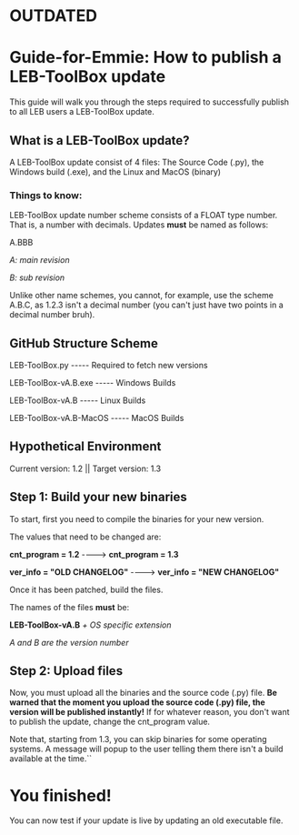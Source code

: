 # OUTDATED


# Guide-for-Emmie: How to publish a LEB-ToolBox update
This guide will walk you through the steps required to successfully publish to all LEB users a LEB-ToolBox update.


## What is a LEB-ToolBox update?
A LEB-ToolBox update consist of 4 files: The Source Code (.py), the Windows build (.exe), and the Linux and MacOS (binary)


### Things to know:
LEB-ToolBox update number scheme consists of a FLOAT type number. That is, a number with decimals.
Updates __must__ be named as follows:

A.BBB


_A: main revision_

_B: sub revision_

Unlike other name schemes, you cannot, for example, use the scheme A.B.C, as 1.2.3 isn't a decimal number (you can't just have two points in a decimal number bruh).


## GitHub Structure Scheme
LEB-ToolBox.py  -----  Required to fetch new versions

LEB-ToolBox-vA.B.exe  -----  Windows Builds

LEB-ToolBox-vA.B  -----  Linux Builds

LEB-ToolBox-vA.B-MacOS  -----  MacOS Builds


## Hypothetical Environment
Current version: 1.2  ||  Target version: 1.3

## Step 1: Build your __new__ binaries
To start, first you need to compile the binaries for your new version.

The values that need to be changed are:

__cnt_program = 1.2__ ----> __cnt_program = 1.3__

__ver_info = "OLD CHANGELOG"__ ----> __ver_info = "NEW CHANGELOG"__

Once it has been patched, build the files.

The names of the files __must__ be:

__LEB-ToolBox-vA.B__ _+ OS specific extension_

_A and B are the version number_


## Step 2: Upload files
Now, you must upload all the binaries and the source code (.py) file.
__Be warned that the moment you upload the source code (.py) file, the version will be published instantly!__
If for whatever reason, you don't want to publish the update, change the cnt_program value.

Note that, starting from 1.3, you can skip binaries for some operating systems. A message will popup to the user telling them there isn't a build available at the time.``


# You finished!
You can now test if your update is live by updating an old executable file.
